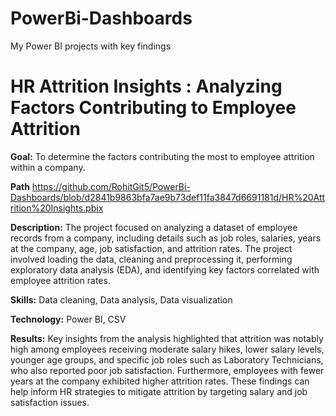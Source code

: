 #  PowerBi-Dashboards 
My Power BI projects with key findings
# HR Attrition Insights : Analyzing Factors Contributing to Employee Attrition
**Goal:**
To determine the factors contributing the most to employee attrition within a company.

**Path**
https://github.com/RohitGit5/PowerBi-Dashboards/blob/d2841b9863bfa7ae9b73def11fa3847d6691181d/HR%20Attrition%20Insights.pbix

**Description:**
The project focused on analyzing a dataset of employee records from a company, including details such as job roles, salaries, years at the company, age, job satisfaction, and attrition rates. The project involved loading the data, cleaning and preprocessing it, performing exploratory data analysis (EDA), and identifying key factors correlated with employee attrition rates.

**Skills:**
Data cleaning, Data analysis, Data visualization

**Technology:**
Power BI, CSV

**Results:**
Key insights from the analysis highlighted that attrition was notably high among employees receiving moderate salary hikes, lower salary levels, younger age groups, and specific job roles such as Laboratory Technicians, who also reported poor job satisfaction. Furthermore, employees with fewer years at the company exhibited higher attrition rates. These findings can help inform HR strategies to mitigate attrition by targeting salary and job satisfaction issues.



